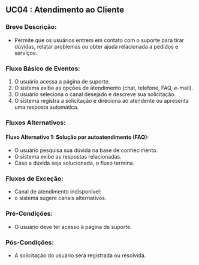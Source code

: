 ## UC04 : Atendimento ao Cliente

### Breve Descrição:
- Permite que os usuários entrem em contato com o suporte para tirar dúvidas, relatar problemas ou obter ajuda relacionada a pedidos e serviços.

### Fluxo Básico de Eventos:

1. O usuário acessa a página de suporte.
2. O sistema exibe as opções de atendimento (chat, telefone, FAQ, e-mail).
3. O usuário seleciona o canal desejado e descreve sua solicitação.
4. O sistema registra a solicitação e direciona ao atendente ou apresenta uma resposta automática.

### Fluxos Alternativos:

#### Fluxo Alternativo 1: Solução por autoatendimento (FAQ):
- O usuário pesquisa sua dúvida na base de conhecimento.
- O sistema exibe as respostas relacionadas.
- Caso a dúvida seja solucionada, o fluxo termina.

### Fluxos de Exceção:

- Canal de atendimento indisponível: 
- o sistema sugere canais alternativos.

### Pré-Condições:
- O usuário deve ter acesso à página de suporte.

### Pós-Condições:
- A solicitação do usuário será registrada ou resolvida.
